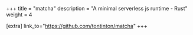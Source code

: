 +++
title = "matcha"
description = "A minimal serverless js runtime - Rust" 
weight = 4

[extra]
link_to="https://github.com/tontinton/matcha"
+++
